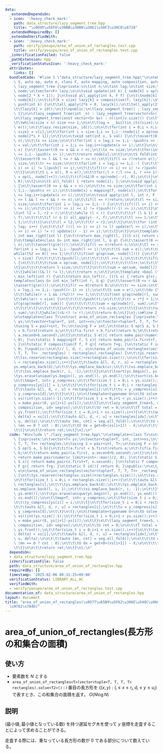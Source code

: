 ```yaml
---
data:
  _extendedDependsOn:
  - icon: ':heavy_check_mark:'
    path: data_structure/lazy_segment_tree.hpp
    title: "\u9045\u5EF6\u30BB\u30B0\u30E1\u30F3\u30C8\u6728"
  _extendedRequiredBy: []
  _extendedVerifiedWith:
  - icon: ':heavy_check_mark:'
    path: verify/yosupo/area_of_union_of_rectangles.test.cpp
    title: verify/yosupo/area_of_union_of_rectangles.test.cpp
  _isVerificationFailed: false
  _pathExtension: hpp
  _verificationStatusIcon: ':heavy_check_mark:'
  attributes:
    links: []
  bundledCode: "#line 1 \"data_structure/lazy_segment_tree.hpp\"\n\ntemplate<class\
    \ S, auto op, auto e, class F, auto mapping, auto composition, auto id>\nstruct\
    \ lazy_segment_tree {\nprivate:\n\tint n;\n\tint log;\n\tint size;\n\tvector<S>\
    \ node;\n\tvector<F> lazy;\n\n\tvoid update(int k) { node[k] = op(node[2 * k],\
    \ node[2 * k + 1]); }\n\tvoid all_apply(int k, F f) {\n\t\tnode[k] = mapping(f,\
    \ node[k]);\n\t\tif(k < size) lazy[k] = composition(f, lazy[k]);\n\t}\n\tvoid\
    \ push(int k) {\n\t\tall_apply(2*k + 0, lazy[k]);\n\t\tall_apply(2*k + 1, lazy[k]);\n\
    \t\tlazy[k] = id();\n\t}\npublic:\n\tlazy_segment_tree() : lazy_segment_tree(0)\
    \ {}\n\n\tlazy_segment_tree(int _n) : lazy_segment_tree(vector<S>(_n, e())) {}\n\
    \n\tlazy_segment_tree(const vector<S> &v) : n((int)v.size()) {\n\t\tsize = 1;\n\
    \t\twhile(size < n) size <<= 1;\n\n\t\tlog = __builtin_ctz(size);\n\n\t\tnode.resize(2*size,\
    \ e());\n\t\tlazy.resize(size, id());\n\n\t\tfor(int i = 0;i < n;i++)node[i +\
    \ size] = v[i];\n\t\tfor(int i = size-1;i >= 1;i--)node[i] = op(node[2*i + 0],\
    \ node[2*i + 1]);\n\t}\n\n\tvoid set(int x, S val) {\n\t\tassert(0 <= x && x <\
    \ n);\n\t\tx += size;\n\n\t\tfor(int i = log;i >= 1;i--)push(x >> i);\n\t\tnode[x]\
    \ = val;\n\t\tfor(int i = 1;i <= log;i++)update(x >> i);\n\t}\n\n\tS operator[](int\
    \ x) {\n\t\tassert(0 <= x && x < n);\n\t\tx += size;\n\n\t\tfor(int i = log;i\
    \ >= 1;i--)push(x >> i);\n\t\treturn node[x];\n\t}\n\n\tS fold(int l, int r) {\n\
    \t\tassert(0 <= l && l <= r && r <= n);\n\t\tif(l == r)return e();\n\n\t\tl +=\
    \ size;\n\t\tr += size;\n\n\t\tfor(int i = log;i >= 1;i--) {\n\t\t\tif(((l >>\
    \ i) << i) != l)push(l >> i);\n\t\t\tif(((r >> i) << i) != r)push((r-1) >> i);\n\
    \t\t}\n\n\t\tS L = e(), R = e();\n\t\tfor(;l < r;l >>= 1, r >>= 1){\n\t\t\tif(l&1)L\
    \ = op(L, node[l++]);\n\t\t\tif(r&1)R = op(node[--r], R);\n\t\t}\n\t\treturn op(L,\
    \ R);\n\t}\n\n\tS all_fold() { return node[1]; };\n\n\tvoid apply(int x, F f)\
    \ {\n\t\tassert(0 <= x && x < n);\n\n\t\tx += size;\n\t\tfor(int i = log;i >=\
    \ 1;i--)push(x >> i);\n\t\tnode[x] = mapping(f, node[x]);\n\t\tfor(int i = 1;i\
    \ <= log;i++)update(x >> i);\n\t}\n\n\tvoid apply(int l, int r, F f) {\n\t\tassert(0\
    \ <= l && l <= r && r <= n);\n\t\tif(l == r)return;\n\n\t\tl += size;\n\t\tr +=\
    \ size;\n\n\t\tfor(int i = log;i >= 1;i--) {\n\t\t\tif(((l >> i) << i) != l)push(l\
    \ >> i);\n\t\t\tif(((r >> i) << i) != r)push((r-1) >> i);\n\t\t}\n\n\t\t{\n\t\t\
    \tint l2 = l, r2 = r;\n\t\t\twhile (l < r) {\n\t\t\t\tif (l & 1) all_apply(l++,\
    \ f);\n\t\t\t\tif (r & 1) all_apply(--r, f);\n\t\t\t\tl >>= 1;\n\t\t\t\tr >>=\
    \ 1;\n\t\t\t}\n\t\t\tl = l2;\n\t\t\tr = r2;\n\t\t}\n\n\t\tfor (int i = 1; i <=\
    \ log; i++) {\n\t\t\tif (((l >> i) << i) != l) update(l >> i);\n\t\t\tif (((r\
    \ >> i) << i) != r) update((r - 1) >> i);\n\t\t}\n\t}\n\n\ttemplate<bool (*g)(S)>\
    \ int max_right(int l) {\n\t\treturn max_right(l, [](S x){ return g(x); });\n\t\
    }\n\ttemplate<class G> int max_right(int l, G g) {\n\t\tassert(0 <= l && l <=\
    \ n);\n\t\tassert(g(e()));\n\n\t\tif(l == n)return n;\n\n\t\tl += size;\n\t\t\
    for(int i = log;i >= 1;i--)push(l >> i);\n\n\t\tS sum = e();\n\t\tdo {\n\t\t\t\
    while(l%2 == 0)l >>= 1;\n\t\t\tif(not g(op(sum, node[l]))) {\n\t\t\t\twhile(l\
    \ < size) {\n\t\t\t\t\tpush(l);\n\t\t\t\t\tl <<= 1;\n\t\t\t\t\tif(g(op(sum, node[l])))\
    \ {\n\t\t\t\t\t\tsum = op(sum, node[l]);\n\t\t\t\t\t\tl++;\n\t\t\t\t\t}\n\t\t\t\
    \t}\n\t\t\t\treturn l-size;\n\t\t\t}\n\t\t\tsum = op(sum, node[l]);\n\t\t\tl++;\n\
    \t\t}while((l&-l) != l);\n\t\treturn n;\n\t}\n\n\ttemplate <bool (*g)(S)> int\
    \ min_left(int r) {\n\t\treturn min_left(r, [](S x) { return g(x); });\n\t}\n\t\
    template<class G> int min_left(int r, G g) {\n\t\tassert(0 <= r && r <= n);\n\t\
    \tassert(g(e()));\n\n\t\tif(r == 0)return 0;\n\n\t\tr += size;\n\t\tfor(int i\
    \ = log;i >= 1;i--)push((r-1) >> i);\n\n\t\tS sum = e();\n\t\tdo {\n\t\t\tr--;\n\
    \t\t\twhile(r > 1 && (r%2))r >>= 1;\n\t\t\tif(not g(op(node[r], sum))) {\n\t\t\
    \t\twhile(r < size) {\n\t\t\t\t\tpush(r);\n\t\t\t\t\tr = r*2 + 1;\n\t\t\t\t\t\
    if(g(op(node[r], sum))) {\n\t\t\t\t\t\tsum = op(node[r], sum);\n\t\t\t\t\t\tr--;\n\
    \t\t\t\t\t}\n\t\t\t\t}\n\t\t\t\treturn r+1-size;\n\t\t\t}\n\t\t\tsum = op(node[r],\
    \ sum);\n\t\t}while((r&-r) != r);\n\t\treturn 0;\n\t}\n};\n#line 2 \"data_structure/area_of_union_of_rectangles.hpp\"\
    \n\ntemplate<class T>\nstruct area_of_union_rectangles {\nprivate:\n\tvector<T>\
    \ ys;\n\tvector<tuple<T, int, int>>xs;\n\tvector<tuple<T, T, T, T>> rectangles;\n\
    \tusing S = pair<int, T>;\n\tusing F = int;\n\tstatic S op(S a, S b){\n\t\tif(a.first\
    \ < b.first)return a;\n\t\tif(a.first > b.first)return b;\n\t\treturn make_pair(a.first,\
    \ a.second+b.second);\n\t}\n\tstatic S e(){ return make_pair(numeric_limits<int>::max()/2,\
    \ 0); }\n\tstatic S mapping(F f, S x){ return make_pair(x.first+f, x.second);\
    \ }\n\tstatic F composition(F f, F g){ return f+g; }\n\tstatic F id(){ return\
    \ 0; }\npublic:\n\n\t// l, d, r, u\n\tarea_of_union_rectangles(vector<tuple<T,\
    \ T, T, T>> _rectangles) : rectangles(_rectangles) {\n\t\tys.reserve(rectangles.size()+rectangles.size());\n\
    \t\txs.reserve(rectangles.size()+rectangles.size());\n\n\t\tfor(size_t i = 0;i\
    \ < rectangles.size();i++){\n\t\t\tauto &[l, d, r, u] = rectangles[i];\n\t\t\t\
    ys.emplace_back(d);\n\t\t\tys.emplace_back(u);\n\t\t\txs.emplace_back(l, i, 1);\n\
    \t\t\txs.emplace_back(r, i, -1);\n\t\t}\n\n\t\tsort(ys.begin(), ys.end());\n\t\
    \tys.erase(unique(ys.begin(), ys.end()), ys.end());\n\t\tsort(xs.begin(), xs.end());\n\
    \n\t\tmap<T, int> y_compress;\n\t\tfor(size_t i = 0;i < ys.size();i++){\n\t\t\t\
    y_compress[ys[i]] = i;\n\t\t}\n\t\tfor(size_t i = 0;i < rectangles.size();i++){\n\
    \t\t\tauto &[l, d, r, u] = rectangles[i];\n\t\t\tu = y_compress[u];\n\t\t\td =\
    \ y_compress[d];\n\t\t}\n\t};\n\n\ttemplate<typename U>\n\tU solve(){\n\t\tvector<S>\
    \ vs((int)ys.size()-1);\n\t\tfor(size_t i = 0;i+1 < ys.size();i++){\n\t\t\tvs[i]\
    \ = make_pair(0, ys[i+1]-ys[i]);\n\t\t}\n\t\tlazy_segment_tree<S, op, e, F, mapping,\
    \ composition, id> seg(vs);\n\t\t\n\t\tU ret = 0;\n\n\t\tT total = ys.back() -\
    \ ys.front();\n\t\tfor(size_t i = 0;i+1 < xs.size();i++){\n\t\t\tauto &[X, idx,\
    \ delta] = xs[i];\n\t\t\tauto &[l, d, r, u] = rectangles[idx];\n\t\t\tseg.apply(d,\
    \ u, delta);\n\n\t\t\tauto [mn, cnt] = seg.all_fold();\n\n\t\t\tU dy = total -\
    \ (mn == 0 ? cnt : 0);\n\t\t\tU dx = get<0>(xs[i+1]) - X;\n\n\t\t\tret += dy*dx;\n\
    \t\t}\n\n\t\treturn ret;\n\t}\n};\n"
  code: "#include \"./lazy_segment_tree.hpp\"\n\ntemplate<class T>\nstruct area_of_union_rectangles\
    \ {\nprivate:\n\tvector<T> ys;\n\tvector<tuple<T, int, int>>xs;\n\tvector<tuple<T,\
    \ T, T, T>> rectangles;\n\tusing S = pair<int, T>;\n\tusing F = int;\n\tstatic\
    \ S op(S a, S b){\n\t\tif(a.first < b.first)return a;\n\t\tif(a.first > b.first)return\
    \ b;\n\t\treturn make_pair(a.first, a.second+b.second);\n\t}\n\tstatic S e(){\
    \ return make_pair(numeric_limits<int>::max()/2, 0); }\n\tstatic S mapping(F f,\
    \ S x){ return make_pair(x.first+f, x.second); }\n\tstatic F composition(F f,\
    \ F g){ return f+g; }\n\tstatic F id(){ return 0; }\npublic:\n\n\t// l, d, r,\
    \ u\n\tarea_of_union_rectangles(vector<tuple<T, T, T, T>> _rectangles) : rectangles(_rectangles)\
    \ {\n\t\tys.reserve(rectangles.size()+rectangles.size());\n\t\txs.reserve(rectangles.size()+rectangles.size());\n\
    \n\t\tfor(size_t i = 0;i < rectangles.size();i++){\n\t\t\tauto &[l, d, r, u] =\
    \ rectangles[i];\n\t\t\tys.emplace_back(d);\n\t\t\tys.emplace_back(u);\n\t\t\t\
    xs.emplace_back(l, i, 1);\n\t\t\txs.emplace_back(r, i, -1);\n\t\t}\n\n\t\tsort(ys.begin(),\
    \ ys.end());\n\t\tys.erase(unique(ys.begin(), ys.end()), ys.end());\n\t\tsort(xs.begin(),\
    \ xs.end());\n\n\t\tmap<T, int> y_compress;\n\t\tfor(size_t i = 0;i < ys.size();i++){\n\
    \t\t\ty_compress[ys[i]] = i;\n\t\t}\n\t\tfor(size_t i = 0;i < rectangles.size();i++){\n\
    \t\t\tauto &[l, d, r, u] = rectangles[i];\n\t\t\tu = y_compress[u];\n\t\t\td =\
    \ y_compress[d];\n\t\t}\n\t};\n\n\ttemplate<typename U>\n\tU solve(){\n\t\tvector<S>\
    \ vs((int)ys.size()-1);\n\t\tfor(size_t i = 0;i+1 < ys.size();i++){\n\t\t\tvs[i]\
    \ = make_pair(0, ys[i+1]-ys[i]);\n\t\t}\n\t\tlazy_segment_tree<S, op, e, F, mapping,\
    \ composition, id> seg(vs);\n\t\t\n\t\tU ret = 0;\n\n\t\tT total = ys.back() -\
    \ ys.front();\n\t\tfor(size_t i = 0;i+1 < xs.size();i++){\n\t\t\tauto &[X, idx,\
    \ delta] = xs[i];\n\t\t\tauto &[l, d, r, u] = rectangles[idx];\n\t\t\tseg.apply(d,\
    \ u, delta);\n\n\t\t\tauto [mn, cnt] = seg.all_fold();\n\n\t\t\tU dy = total -\
    \ (mn == 0 ? cnt : 0);\n\t\t\tU dx = get<0>(xs[i+1]) - X;\n\n\t\t\tret += dy*dx;\n\
    \t\t}\n\n\t\treturn ret;\n\t}\n};\n"
  dependsOn:
  - data_structure/lazy_segment_tree.hpp
  isVerificationFile: false
  path: data_structure/area_of_union_of_rectangles.hpp
  requiredBy: []
  timestamp: '2025-02-06 00:31:25+09:00'
  verificationStatus: LIBRARY_ALL_AC
  verifiedWith:
  - verify/yosupo/area_of_union_of_rectangles.test.cpp
documentation_of: data_structure/area_of_union_of_rectangles.hpp
layout: document
title: "area_of_union_of_rectangles(\u9577\u65B9\u5F62\u306E\u548C\u96C6\u5408\u306E\
  \u9762\u7A4D)"
---
```


# area_of_union_of_rectangles(長方形の和集合の面積)

## 使い方

- 要素数を $N$ とする
- ``area_of_union_of_rectangles<T>(vector<tuple<T, T, T, T> rectangles).solve<T2>()`` : $i$ 番目の長方形を $\{(x, y) : l_i \leq x \leq r_i, d_i \leq y \leq u_i\}$ で表すとき、この和集合の面積を返す。 $O(N \log{N})$

## 説明

$(\text{最小値}, \text{最小値となっている数})$ を持つ遅延セグ木を使って $y$ 座標を走査することによって求めることができる。

走査する際には、重なっている長方形の数が $0$ である部分について数えている。
